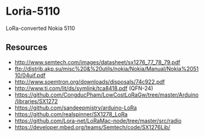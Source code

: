 # Loria-5110
LoRa-converted Nokia 5110

## Resources
* http://www.semtech.com/images/datasheet/sx1276_77_78_79.pdf
* ftp://distrib.akp.su/misc%20&%20utils/nokia/Nokia/Manual/Nokia%205110/04uif.pdf
* http://www.soemtron.org/downloads/disposals/74c922.pdf
* http://www.ti.com/lit/ds/symlink/tca8418.pdf (QFN-24)
* https://github.com/CongducPham/LowCostLoRaGw/tree/master/Arduino/libraries/SX1272
* https://github.com/sandeepmistry/arduino-LoRa
* https://github.com/realspinner/SX1278_LoRa
* https://github.com/Lora-net/LoRaMac-node/tree/master/src/radio
* https://developer.mbed.org/teams/Semtech/code/SX1276Lib/
